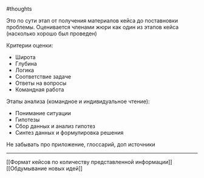 #thoughts 

Это по сути этап от получения материалов кейса до поставновки проблемы. Оценивается членами жюри как один из этапов кейса (насколько хорошо был проведен)

Критерии оценки:
- Широта
- Глубина
- Логика
- Соответствие задаче
- Ответы на вопросы
- Командная работа

Этапы анализа (командное и индивидуальное чтение):
- Понимание ситуации
- Гипотезы
- Сбор данных и анализ гипотез
- Синтез данных и формулировка решения

Не забывать про приложение, глоссарий, доп источники

----
[[Формат кейсов по количеству представленной информации]]
[[Обдумывание новых идей]]
